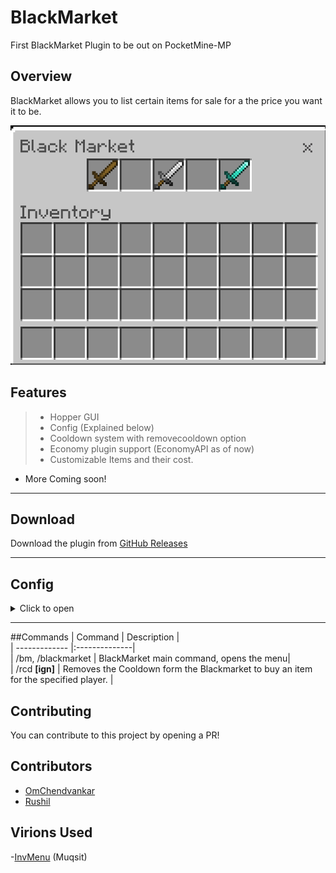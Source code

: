# BlackMarket 
First BlackMarket Plugin to be out on PocketMine-MP

## Overview
BlackMarket allows you to list certain items for sale for a the price you want it to be.

![BlackMarket](https://github.com/OmChendvankar/ADVBlackMarket/blob/main/img/BlackMarket.png)

## Features
>- Hopper GUI
>- Config (Explained below)
>- Cooldown system with removecooldown option
>- Economy plugin support (EconomyAPI as of now)
>- Customizable Items and their cost.
- More Coming soon!
---
## Download
Download the plugin from [GitHub Releases](https://github.com/OmChendvankar/ADVBlackMarket)

---
## Config

<details>
    <summary>Click to open</summary>

```yaml
#Items you want to put in the BlackMarket
#you have to mention the Id,Metadata and amount of the specfic item you can refer to https://minecraft-ids.grahamedgecombe.com/
#ByDefault its Wooden, Iron and Diamond Sword as Item1,Item2 and Item3 respectively.
#Item1 Data
Item1_Id: 268
Item1_Meta: 0
Item1_Amt: 1
#Item2 Data
Item2_Id: 267
Item2_Meta: 0
Item2_Amt: 1
#Item3 Data
Item3_Id: 276
Item3_Meta: 0
Item3_Amt: 1

#Cost of the Item you put in BlackMarket
#Cost of Item1
Cost1: 10
#Cost of Item2
Cost2: 10
#Cost of Item3
Cost3: 10
```
</details>

---
##Commands
| Command        | Description           |  
| ------------- |:--------------|  
| /bm, /blackmarket | BlackMarket main command, opens the menu|   
| /rcd **[ign]** | Removes the Cooldown form the Blackmarket to buy an item for the specified player.  |  

## Contributing
You can contribute to this project by opening a PR!  

## Contributors
- [OmChendvankar](https://github.com/OmChendvankar)
- [Rushil](https://github.com/Rushil13579)

## Virions Used
-[InvMenu](https://github.com/Muqsit/InvMenu) (Muqsit)
